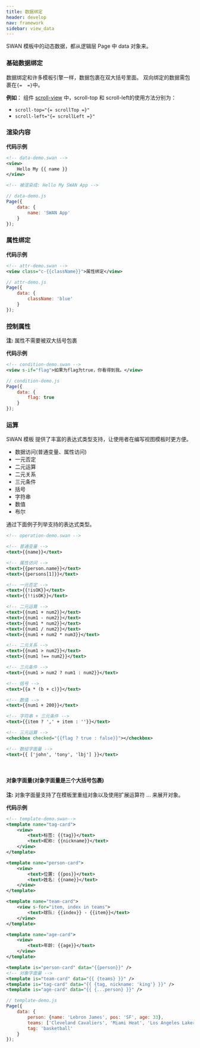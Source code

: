```yaml
---
title: 数据绑定
header: develop
nav: framework
sidebar: view_data
---
```


SWAN 模板中的动态数据，都从逻辑层 Page 中 data 对象来。

### 基础数据绑定
数据绑定和许多模板引擎一样，数据包裹在双大括号里面。
双向绑定的数据需包裹在`{=  =}`中。

**例如**：
组件 <a href="/develop/component/view_scroll-view/">scroll-view</a> 中，scroll-top 和 scroll-left的使用方法分别为：
* `scroll-top="{= scrollTop =}"`
* `scroll-left="{= scrollLeft =}"`

### 渲染内容

**代码示例**

```xml
<!-- data-demo.swan -->
<view>
    Hello My {{ name }}
</view>

<!-- 被渲染成: Hello My SWAN App -->
```

```js
// data-demo.js
Page({
    data: {
        name: 'SWAN App'
    }
});
```

### 属性绑定

**代码示例**

```xml
<!-- attr-demo.swan -->
<view class="c-{{className}}">属性绑定</view>
```

```js
// attr-demo.js
Page({
    data: {
        className: 'blue'
    }
});
```

### 控制属性

**注:** 属性不需要被双大括号包裹

**代码示例**

```xml
<!-- condition-demo.swan -->
<view s-if="flag">如果为flag为true，你看得到我。</view>
```

```js
// condition-demo.js
Page({
    data: {
        flag: true
    }
});
```

### 运算
SWAN 模板 提供了丰富的表达式类型支持，让使用者在编写视图模板时更方便。
- 数据访问(普通变量、属性访问)
- 一元否定
- 二元运算
- 二元关系
- 三元条件
- 括号
- 字符串
- 数值
- 布尔

通过下面例子列举支持的表达式类型。
```xml
<!-- operation-demo.swan -->

<!-- 普通变量 -->
<text>{{name}}</text>

<!-- 属性访问 -->
<text>{{person.name}}</text>
<text>{{persons[1]}}</text>

<!-- 一元否定 -->
<text>{{!isOK}}</text>
<text>{{!!isOK}}</text>

<!-- 二元运算 -->
<text>{{num1 + num2}}</text>
<text>{{num1 - num2}}</text>
<text>{{num1 * num2}}</text>
<text>{{num1 / num2}}</text>
<text>{{num1 + num2 * num3}}</text>

<!-- 二元关系 -->
<text>{{num1 > num2}}</text>
<text>{{num1 !== num2}}</text>

<!-- 三元条件 -->
<text>{{num1 > num2 ? num1 : num2}}</text>

<!-- 括号 -->
<text>{{a * (b + c)}}</text>

<!-- 数值 -->
<text>{{num1 + 200}}</text>

<!-- 字符串 + 三元条件 -->
<text>{{item ? ',' + item : ''}}</text>

<!-- 三元运算 -->
<checkbox checked="{{flag ? true : false}}"></checkbox>

<!-- 数组字面量 -->
<text>{{ ['john', 'tony', 'lbj'] }}</text>

```
<br />

#### 对象字面量(对象字面量是三个大括号包裹)

**注:** 对象字面量支持了在模板里重组对象以及使用扩展运算符 ... 来展开对象。

**代码示例**

```xml
<!-- template-demo.swan-->
<template name="tag-card">
    <view>
        <text>标签: {{tag}}</text>
        <text>昵称: {{nickname}}</text>
    </view>
</template>

<template name="person-card">
    <view>
        <text>位置: {{pos}}</text>
        <text>姓名: {{name}}</text>
    </view>
</template>

<template name="team-card">
    <view s-for="item, index in teams">
        <text>球队: {{index}} - {{item}}</text>
    </view>
</template>

<template name="age-card">
    <view>
        <text>年龄: {{age}}</text>
    </view>
</template>

<template is="person-card" data="{{person}}" />
<!-- 对象字面量 -->
<template is="team-card" data="{{ {teams} }}" />
<template is="tag-card" data="{{ {tag, nickname: 'king'} }}" />
<template is="age-card" data="{{ {...person} }}" />

```
```js
// template-demo.js
Page({
    data: {
        person: {name: 'Lebron James', pos: 'SF', age: 33},
        teams: ['Cleveland Cavaliers', 'Miami Heat', 'Los Angeles Lakers'],
        tag: 'basketball'
    }
});
```
